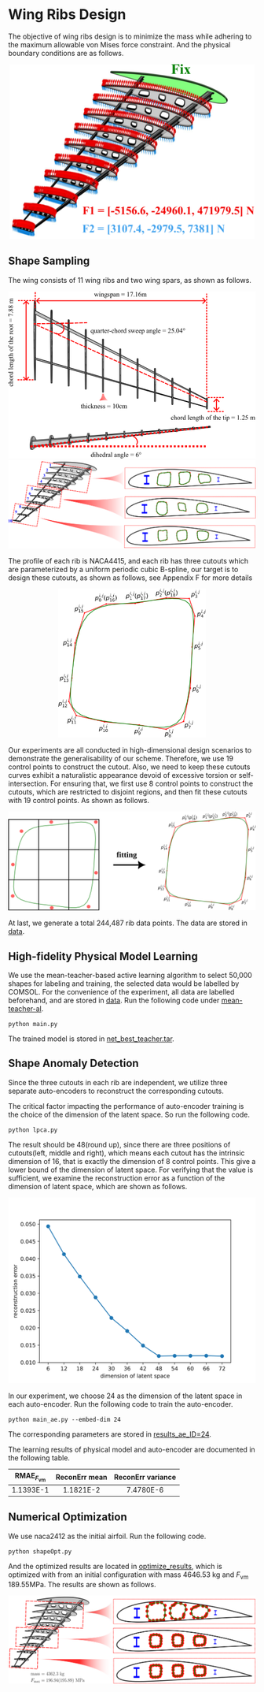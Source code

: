 # Wing Ribs Design

The objective of wing ribs design is to minimize the mass while adhering to the maximum allowable
von Mises force constraint. And the physical boundary conditions are as follows.
<div align="center">
<img src="figs/wingrib_phy_set.svg" width="500">
</div>

## Shape Sampling

The wing consists of 11 wing ribs and two wing spars, as shown as follows.

<div align="center">
<img src="figs/wingrib_wing.svg">
<img src="figs/wingrib_overview.svg">
</div>

The profile of each rib is NACA4415, 
and each rib has three cutouts which are parameterized by a uniform periodic cubic B-spline, 
our target is to design these cutouts, as shown as follows, see Appendix F for more details

<div align="center">
<img src="figs/cutout.svg" width="300">
</div>

Our experiments are all conducted in high-dimensional design scenarios to demonstrate the
generalisability of our scheme. Therefore, we use 19 control points to construct the cutout.
Also, we need to keep these cutouts curves exhibit a naturalistic appearance devoid of
excessive torsion or self-intersection. For ensuring that, we first use 8 control points 
to construct the cutouts, which are restricted to disjoint regions, and then fit these 
cutouts with 19 control points. As shown as follows.

<div align="center">
<img src="figs/cutout-fit.svg">
</div>

At last, we generate a total 244,487 rib data points. The data are stored in [data](data).

## High-fidelity Physical Model Learning

We use the mean-teacher-based active learning algorithm to select 50,000 shapes 
for labeling and training, the selected data would be labelled by COMSOL. 
For the convenience of the experiment, all data are labelled beforehand, and are stored in [data](data).
Run the following code under [mean-teacher-al](mean-teacher-al).
```
python main.py
```

The trained model is stored in [net_best_teacher.tar](mean-teacher-al/results-al-semi/net_best_teacher.tar).

## Shape Anomaly Detection

Since the three cutouts in each rib are independent, we utilize three separate auto-encoders
to reconstruct the corresponding cutouts.

The critical factor impacting the performance of auto-encoder training 
is the choice of the dimension of the latent space.
So run the following code.
```
python lpca.py
```

The result should be 48(round up), since there are three positions of cutouts(left, middle and right), 
which means each cutout has the intrinsic dimension of 16, that is exactly the dimension of 8 control points.
This give a lower bound of the dimension of latent space. 
For verifying that the value is sufficient, we examine the reconstruction error as a function
of the dimension of latent space, which are shown as follows.

<div align="center">
    <img src="figs/wingrib_ae_ID.svg">
</div>

In our experiment, we choose 24 as the dimension of the latent space in each auto-encoder.
Run the following code to train the auto-encoder.

```
python main_ae.py --embed-dim 24
```
The corresponding parameters are stored in [results_ae_ID=24](shape-anomaly-detection/results_ae_ID=24).

The learning results of physical model and auto-encoder are documented in the following table.

| $\text{RMAE}_{F_\text{vm}}$ |   ReconErr mean    | ReconErr variance |
|:---------------------------:|:------------------:|:-----------------:|
|          1.1393E-1          |     1.1821E-2      |     7.4780E-6     |



## Numerical Optimization

We use naca2412 as the initial airfoil. Run the following code.

```
python shapeOpt.py
```

And the optimized results are located in [optimize_results](optimized_results), 
which is optimized with from an initial configuration with mass 4646.53 kg and $F_{\text{vm}}$ 189.55MPa.
The results are shown as follows.
<div align="center">
    <img src="figs/wingrib_opt.svg">
</div>